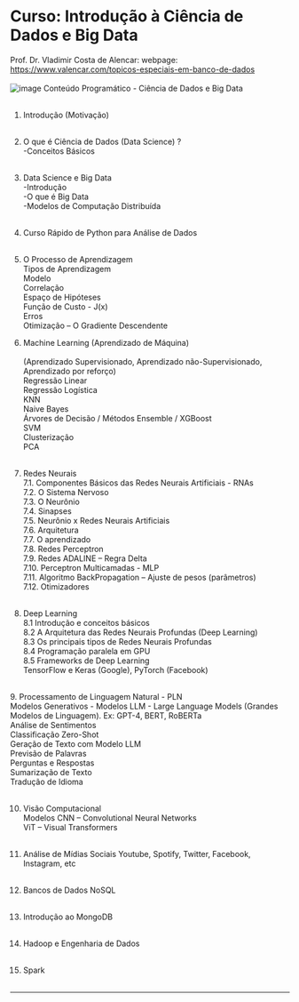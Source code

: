 # Curso: Introdução à Ciência de Dados e Big Data<br />
Prof. Dr. Vladimir Costa de Alencar: webpage: https://www.valencar.com/topicos-especiais-em-banco-de-dados <br /><br />
![image](DataScience.png)
Conteúdo Programático - Ciência de Dados e Big Data<br />  <br /> 
1. Introdução (Motivação) <br />  <br />

2. O que é Ciência de Dados (Data Science) ? <br />
-Conceitos Básicos<br /><br />

3. Data Science e Big Data <br />
-Introdução <br />
-O que é Big Data <br />
-Modelos de Computação Distribuída <br /> <br />

4.  Curso Rápido de Python para Análise de Dados <br /> <br />

5. O Processo de Aprendizagem <br /> 
Tipos de Aprendizagem <br /> 
Modelo <br /> 
Correlação <br /> 
Espaço de Hipóteses <br /> 
Função de Custo - J(x) <br /> 
Erros <br /> 
Otimização – O Gradiente Descendente <br /> 

6. Machine Learning (Aprendizado de Máquina) <br /> <br /> 
(Aprendizado Supervisionado, Aprendizado não-Supervisionado, Aprendizado por reforço) <br /> 
Regressão Linear <br /> 
Regressão Logística <br /> 
KNN <br /> 
Naive Bayes <br /> 
Árvores de Decisão  / Métodos Ensemble / XGBoost <br /> 
SVM <br /> 
Clusterização <br /> 
PCA <br /> <br /> 

7. Redes Neurais <br /> 
7.1. Componentes Básicos das Redes Neurais Artificiais - RNAs  <br /> 
7.2. O Sistema Nervoso  <br /> 
7.3. O Neurônio <br /> 
7.4. Sinapses <br /> 
7.5. Neurônio x Redes Neurais Artificiais <br /> 
7.6. Arquitetura <br /> 
7.7. O aprendizado <br /> 
7.8. Redes Perceptron <br /> 
7.9. Redes ADALINE – Regra Delta <br /> 
7.10. Perceptron Multicamadas - MLP <br /> 
7.11. Algoritmo BackPropagation – Ajuste de pesos (parâmetros) <br /> 
7.12. Otimizadores <br /> <br /> 

8. Deep Learning <br /> 
8.1 Introdução e conceitos básicos <br /> 
8.2 A Arquitetura das Redes Neurais Profundas (Deep Learning) <br /> 
8.3 Os principais tipos de Redes Neurais Profundas <br /> 
8.4 Programação paralela em GPU <br /> 
8.5 Frameworks de Deep Learning <br /> 
TensorFlow e Keras (Google),  PyTorch (Facebook) <br /> <br /> 

​9. Processamento de Linguagem Natural - PLN <br /> 
Modelos Generativos - Modelos LLM - Large Language Models (Grandes Modelos de Linguagem). Ex: GPT-4, BERT, RoBERTa <br /> 
Análise de Sentimentos <br /> 
Classificação Zero-Shot <br /> 
Geração de Texto com Modelo LLM <br /> 
Previsão de Palavras <br /> 
Perguntas e Respostas <br /> 
Sumarização de Texto <br /> 
Tradução de Idioma <br /> <br /> 

10. Visão Computacional <br /> 
Modelos CNN – Convolutional Neural Networks <br /> 
ViT – Visual Transformers <br /> <br /> 

11.  Análise de Mídias Sociais
Youtube, Spotify, Twitter, Facebook, Instagram, etc <br /> <br /> 

12. Bancos de Dados NoSQL​ <br /> <br /> 

13. Introdução ao MongoDB <br /> <br /> 

14. Hadoop e Engenharia de Dados <br /> <br /> 

15.  Spark​​​​​​ <br /> <br /> 

________________________________________________________
